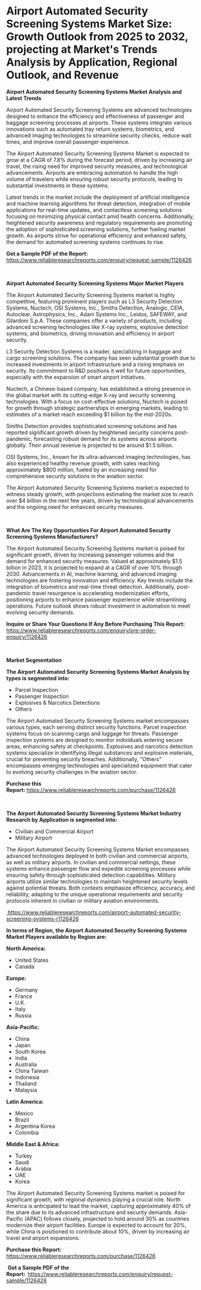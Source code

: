 <p><h1>Airport Automated Security Screening Systems Market Size: Growth Outlook from 2025 to 2032, projecting at Market's Trends Analysis by Application, Regional Outlook, and Revenue</h1></p><p><strong>Airport Automated Security Screening Systems Market Analysis and Latest Trends</strong></p>
<p><p>Airport Automated Security Screening Systems are advanced technologies designed to enhance the efficiency and effectiveness of passenger and baggage screening processes at airports. These systems integrate various innovations such as automated tray return systems, biometrics, and advanced imaging technologies to streamline security checks, reduce wait times, and improve overall passenger experience.</p><p>The Airport Automated Security Screening Systems Market is expected to grow at a CAGR of 7.8% during the forecast period, driven by increasing air travel, the rising need for improved security measures, and technological advancements. Airports are embracing automation to handle the high volume of travelers while ensuring robust security protocols, leading to substantial investments in these systems.</p><p>Latest trends in the market include the deployment of artificial intelligence and machine learning algorithms for threat detection, integration of mobile applications for real-time updates, and contactless screening solutions focusing on minimizing physical contact amid health concerns. Additionally, heightened security awareness and regulatory requirements are promoting the adoption of sophisticated screening solutions, further fueling market growth. As airports strive for operational efficiency and enhanced safety, the demand for automated screening systems continues to rise.</p></p>
<p><strong>Get a Sample PDF of the Report:&nbsp;</strong> <a href="https://www.reliableresearchreports.com/enquiry/request-sample/1126426?utm_campaign=83&utm_medium=2&utm_source=Github&utm_content=ia&utm_term=12042025&utm_id=airport-automated-security-screening-systems">https://www.reliableresearchreports.com/enquiry/request-sample/1126426</a></p>
<p>&nbsp;</p>
<p><strong>Airport Automated Security Screening Systems Major Market Players</strong></p>
<p><p>The Airport Automated Security Screening Systems market is highly competitive, featuring prominent players such as L3 Security Detection Systems, Nuctech, OSI Systems, Inc., Smiths Detection, Analogic, CEIA, Autoclear, Astrophysics, Inc., Adani Systems Inc., Leidos, SAFEWAY, and Gilardoni S.p.A. These companies offer a variety of products, including advanced screening technologies like X-ray systems, explosive detection systems, and biometrics, driving innovation and efficiency in airport security.</p><p>L3 Security Detection Systems is a leader, specializing in baggage and cargo screening solutions. The company has seen substantial growth due to increased investments in airport infrastructure and a rising emphasis on security. Its commitment to R&D positions it well for future opportunities, especially with the expansion of smart airport initiatives.</p><p>Nuctech, a Chinese-based company, has established a strong presence in the global market with its cutting-edge X-ray and security screening technologies. With a focus on cost-effective solutions, Nuctech is poised for growth through strategic partnerships in emerging markets, leading to estimates of a market reach exceeding $1 billion by the mid-2020s.</p><p>Smiths Detection provides sophisticated screening solutions and has reported significant growth driven by heightened security concerns post-pandemic, forecasting robust demand for its systems across airports globally. Their annual revenue is projected to be around $1.5 billion.</p><p>OSI Systems, Inc., known for its ultra-advanced imaging technologies, has also experienced healthy revenue growth, with sales reaching approximately $800 million, fueled by an increasing need for comprehensive security solutions in the aviation sector. </p><p>The Airport Automated Security Screening Systems market is expected to witness steady growth, with projections estimating the market size to reach over $4 billion in the next few years, driven by technological advancements and the ongoing need for enhanced security measures.</p></p>
<p>&nbsp;</p>
<p><strong>What Are The Key Opportunities For Airport Automated Security Screening Systems Manufacturers?</strong></p>
<p><p>The Airport Automated Security Screening Systems market is poised for significant growth, driven by increasing passenger volumes and the demand for enhanced security measures. Valued at approximately $1.5 billion in 2023, it is projected to expand at a CAGR of over 10% through 2030. Advancements in AI, machine learning, and advanced imaging technologies are fostering innovation and efficiency. Key trends include the integration of biometrics and real-time threat detection. Additionally, post-pandemic travel resurgence is accelerating modernization efforts, positioning airports to enhance passenger experience while streamlining operations. Future outlook shows robust investment in automation to meet evolving security demands.</p></p>
<p><strong>Inquire or Share Your Questions If Any Before Purchasing This Report:</strong> <a href="https://www.reliableresearchreports.com/enquiry/pre-order-enquiry/1126426?utm_campaign=83&utm_medium=2&utm_source=Github&utm_content=ia&utm_term=12042025&utm_id=airport-automated-security-screening-systems">https://www.reliableresearchreports.com/enquiry/pre-order-enquiry/1126426</a></p>
<p>&nbsp;</p>
<p><strong>Market Segmentation</strong></p>
<p><strong>The Airport Automated Security Screening Systems Market Analysis by types is segmented into:</strong></p>
<p><ul><li>Parcel Inspection</li><li>Passenger Inspection</li><li>Explosives & Narcotics Detections</li><li>Others</li></ul></p>
<p><p>The Airport Automated Security Screening Systems market encompasses various types, each serving distinct security functions. Parcel inspection systems focus on scanning cargo and luggage for threats. Passenger inspection systems are designed to monitor individuals entering secure areas, enhancing safety at checkpoints. Explosives and narcotics detection systems specialize in identifying illegal substances and explosive materials, crucial for preventing security breaches. Additionally, "Others" encompasses emerging technologies and specialized equipment that cater to evolving security challenges in the aviation sector.</p></p>
<p><strong>Purchase this Report:&nbsp;</strong><a href="https://www.reliableresearchreports.com/purchase/1126426?utm_campaign=83&utm_medium=2&utm_source=Github&utm_content=ia&utm_term=12042025&utm_id=airport-automated-security-screening-systems">https://www.reliableresearchreports.com/purchase/1126426</a></p>
<p>&nbsp;</p>
<p><strong>The Airport Automated Security Screening Systems Market Industry Research by Application is segmented into:</strong></p>
<p><ul><li>Civilian and Commercial Airport</li><li>Military Airport</li></ul></p>
<p><p>The Airport Automated Security Screening Systems Market encompasses advanced technologies deployed in both civilian and commercial airports, as well as military airports. In civilian and commercial settings, these systems enhance passenger flow and expedite screening processes while ensuring safety through sophisticated detection capabilities. Military airports utilize similar technologies to maintain heightened security levels against potential threats. Both contexts emphasize efficiency, accuracy, and reliability, adapting to the unique operational requirements and security protocols inherent in civilian or military aviation environments.</p></p>
<p><a href="https://www.reliableresearchreports.com/airport-automated-security-screening-systems-r1126426?utm_campaign=83&utm_medium=2&utm_source=Github&utm_content=ia&utm_term=12042025&utm_id=airport-automated-security-screening-systems">&nbsp;https://www.reliableresearchreports.com/airport-automated-security-screening-systems-r1126426</a></p>
<p><strong>In terms of Region, the Airport Automated Security Screening Systems Market Players available by Region are:</strong></p>
<p>
    <p> <strong> North America: </strong>
        <ul>
            <li>United States</li>
            <li>Canada</li>
        </ul>
        </p> 
    <p> <strong> Europe: </strong>
        <ul>
            <li>Germany</li>
            <li>France</li>
            <li>U.K.</li>
            <li>Italy</li>
            <li>Russia</li>
        </ul>
        </p> 
    <p> <strong> Asia-Pacific: </strong>
        <ul>
            <li>China</li>
            <li>Japan</li>
            <li>South Korea</li>
            <li>India</li>
            <li>Australia</li>
            <li>China Taiwan</li>
            <li>Indonesia</li>
            <li>Thailand</li>
            <li>Malaysia</li>
        </ul>
        </p> 
    <p> <strong> Latin America: </strong>
        <ul>
            <li>Mexico</li>
            <li>Brazil</li>
            <li>Argentina Korea</li>
            <li>Colombia</li>
        </ul>
        </p> 
    <p> <strong> Middle East & Africa: </strong>
        <ul>
            <li>Turkey</li>
            <li>Saudi</li>
            <li>Arabia</li>
            <li>UAE</li>
            <li>Korea</li>
        </ul>
    </p>
    </p>
<p><p>The Airport Automated Security Screening Systems market is poised for significant growth, with regional dynamics playing a crucial role. North America is anticipated to lead the market, capturing approximately 40% of the share due to its advanced infrastructure and security demands. Asia-Pacific (APAC) follows closely, projected to hold around 30% as countries modernize their airport facilities. Europe is expected to account for 20%, while China is positioned to contribute about 10%, driven by increasing air travel and airport expansions.</p></p>
<p><strong>Purchase this Report: </strong><a href="https://www.reliableresearchreports.com/purchase/1126426?utm_campaign=83&utm_medium=2&utm_source=Github&utm_content=ia&utm_term=12042025&utm_id=airport-automated-security-screening-systems">https://www.reliableresearchreports.com/purchase/1126426</a></p>
<p>&nbsp;<strong>Get a Sample PDF of the Report:&nbsp;&nbsp;</strong><a href="https://www.reliableresearchreports.com/enquiry/request-sample/1126426?utm_campaign=83&utm_medium=2&utm_source=Github&utm_content=ia&utm_term=12042025&utm_id=airport-automated-security-screening-systems">https://www.reliableresearchreports.com/enquiry/request-sample/1126426</a></p>
<p><strong></strong></p>
<p><p></p><p></p><p></p></p>